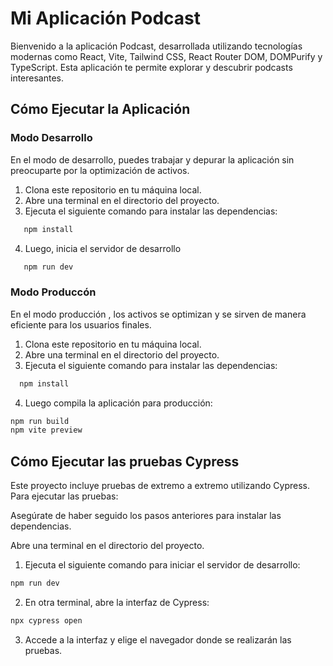 # Mi Aplicación Podcast

Bienvenido a la aplicación Podcast, desarrollada utilizando tecnologías modernas como React, Vite, Tailwind CSS, React Router DOM, DOMPurify y TypeScript. Esta aplicación te permite explorar y descubrir podcasts interesantes.

## Cómo Ejecutar la Aplicación

### Modo Desarrollo

En el modo de desarrollo, puedes trabajar y depurar la aplicación sin preocuparte por la optimización de activos.

1. Clona este repositorio en tu máquina local.
2. Abre una terminal en el directorio del proyecto.
3. Ejecuta el siguiente comando para instalar las dependencias:
```bash
   npm install
```
4. Luego, inicia el servidor de desarrollo
```bash
   npm run dev
```

### Modo Produccón

En el modo producción , los activos se optimizan y se sirven de manera eficiente para los usuarios finales.
1. Clona este repositorio en tu máquina local.
2. Abre una terminal en el directorio del proyecto.
3. Ejecuta el siguiente comando para instalar las dependencias:
 ```bash
   npm install
```
4. Luego compila la aplicación para producción:
```bash
npm run build
npm vite preview
```

## Cómo Ejecutar las pruebas Cypress
Este proyecto incluye pruebas de extremo a extremo utilizando Cypress. Para ejecutar las pruebas:

Asegúrate de haber seguido los pasos anteriores para instalar las dependencias.

Abre una terminal en el directorio del proyecto.

1. Ejecuta el siguiente comando para iniciar el servidor de desarrollo:
```bash
npm run dev
```
2. En otra terminal, abre la interfaz de Cypress:
```bash
npx cypress open
```
3. Accede a la interfaz y elige el navegador donde se realizarán las pruebas.

